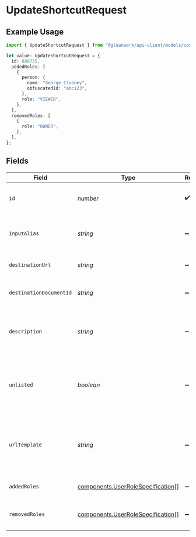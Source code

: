 # UpdateShortcutRequest

## Example Usage

```typescript
import { UpdateShortcutRequest } from "@gleanwork/api-client/models/components";

let value: UpdateShortcutRequest = {
  id: 880735,
  addedRoles: [
    {
      person: {
        name: "George Clooney",
        obfuscatedId: "abc123",
      },
      role: "VIEWER",
    },
  ],
  removedRoles: [
    {
      role: "OWNER",
    },
  ],
};
```

## Fields

| Field                                                                                             | Type                                                                                              | Required                                                                                          | Description                                                                                       |
| ------------------------------------------------------------------------------------------------- | ------------------------------------------------------------------------------------------------- | ------------------------------------------------------------------------------------------------- | ------------------------------------------------------------------------------------------------- |
| `id`                                                                                              | *number*                                                                                          | :heavy_check_mark:                                                                                | The opaque id of the user generated content.                                                      |
| `inputAlias`                                                                                      | *string*                                                                                          | :heavy_minus_sign:                                                                                | Link text following go/ prefix as entered by the user.                                            |
| `destinationUrl`                                                                                  | *string*                                                                                          | :heavy_minus_sign:                                                                                | Destination URL for the shortcut.                                                                 |
| `destinationDocumentId`                                                                           | *string*                                                                                          | :heavy_minus_sign:                                                                                | Glean Document ID for the URL, if known.                                                          |
| `description`                                                                                     | *string*                                                                                          | :heavy_minus_sign:                                                                                | A short, plain text blurb to help people understand the intent of the shortcut.                   |
| `unlisted`                                                                                        | *boolean*                                                                                         | :heavy_minus_sign:                                                                                | Whether this shortcut is unlisted or not. Unlisted shortcuts are visible to author + admins only. |
| `urlTemplate`                                                                                     | *string*                                                                                          | :heavy_minus_sign:                                                                                | For variable shortcuts, contains the URL template; note, `destinationUrl` contains default URL.   |
| `addedRoles`                                                                                      | [components.UserRoleSpecification](../../models/components/userrolespecification.md)[]            | :heavy_minus_sign:                                                                                | A list of user roles added for the Shortcut.                                                      |
| `removedRoles`                                                                                    | [components.UserRoleSpecification](../../models/components/userrolespecification.md)[]            | :heavy_minus_sign:                                                                                | A list of user roles removed for the Shortcut.                                                    |